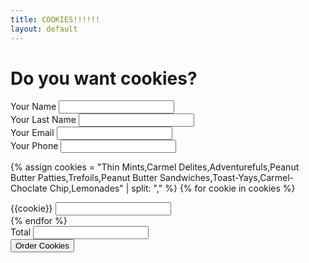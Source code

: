 ```yaml
---
title: COOKIES!!!!!!
layout: default
---
```


# Do you want cookies?

<form action="https://formspree.io/f/mpzbqdjq" method="POST">
<div>
<label for="Name">Your Name</label>
<input type="text" id="Name" name="Name" required="required"/>
</div>
<div>
<label for="Last Name">Your Last Name</label>
<input type="text" id="Last Name" last name="Last Name" required="required" />
</div>
<div>
<label for="Email">Your Email</label>
<input type="email" id="Email" name="Email" required="required" />
</div>
<div>
<label for="Phone">Your Phone</label>
<input type="tel" id="Phone" name="Phone" required="required" />
</div>

{% assign cookies = "Thin Mints,Carmel Delites,Adventurefuls,Peanut Butter Patties,Trefoils,Peanut Butter Sandwiches,Toast-Yays,Carmel-Choclate Chip,Lemonades" | split: "," %}
{% for cookie in cookies %}
<div>
<label for="{{cookie}}">{{cookie}}</label>
<input type="number" min="0" id="{{cookie}}" name="{{cookie}}" class="cookie"/>
</div>
{% endfor %}
<div>
<label for="Total">Total</label>
<input type="number" min="0" id="Total" name="Total" readonly="true" />
</div>
<input type="submit" value="Order Cookies" />
</form>
